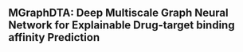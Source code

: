 ## MGraphDTA: Deep Multiscale Graph Neural Network for Explainable Drug-target binding affinity Prediction
